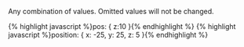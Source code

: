 <p class="b30" markdown="1">
Any combination of values. Omitted values will not be changed.
</p>
{% highlight javascript %}pos: { z:10 }{% endhighlight %}
{% highlight javascript %}position: {
  x: -25, 
  y: 25,
  z: 5
}{% endhighlight %}